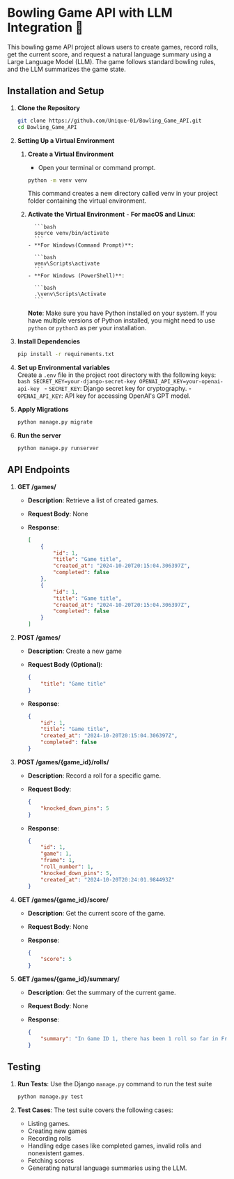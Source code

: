 # Bowling Game API with LLM Integration 🎳

This bowling game API project allows users to create games, record rolls, get the current score, and request a natural language summary using a Large Language Model (LLM). The game follows standard bowling rules, and the LLM summarizes the game state.

## Installation and Setup

1.  **Clone the Repository**

    ```bash
    git clone https://github.com/Unique-01/Bowling_Game_API.git
    cd Bowling_Game_API
    ```

2.  **Setting Up a Virtual Environment**

    1.  **Create a Virtual Environment**
        - Open your terminal or command prompt.
        ```bash
        python -m venv venv
        ```
        This command creates a new directory called venv in your project folder containing the virtual environment.
    2.  **Activate the Virtual Environment** - **For macOS and Linux**:

              ```bash
              source venv/bin/activate
              ```
            - **For Windows(Command Prompt)**:

              ```bash
              venv\Scripts\activate
              ```
            - **For Windows (PowerShell)**:

              ```bash
              .\venv\Scripts\Activate
              ```

        **Note**:
        Make sure you have Python installed on your system. If you have multiple versions of Python installed, you might need to use `python` or `python3` as per your installation.

3.  **Install Dependencies**
    ```bash
    pip install -r requirements.txt
    ```
4.  **Set up Environmental variables**  
    Create a `.env` file in the project root directory with the following keys:
    `bash
    SECRET_KEY=your-django-secret-key
    OPENAI_API_KEY=your-openai-api-key
    ` - `SECRET_KEY`: Django secret key for cryptography. - `OPENAI_API_KEY`: API key for accessing OpenAI's GPT model.
5.  **Apply Migrations**
    ```bash
    python manage.py migrate
    ```
6.  **Run the server**
    ```bash
    python manage.py runserver
    ```

## API Endpoints

1. **GET /games/**
    - **Description**: Retrieve a list of created games.
    - **Request Body**: None
    - **Response**:

        ```json
        [
            {
                "id": 1,
                "title": "Game title",
                "created_at": "2024-10-20T20:15:04.306397Z",
                "completed": false
            },
            {
                "id": 1,
                "title": "Game title",
                "created_at": "2024-10-20T20:15:04.306397Z",
                "completed": false
            }
        ]
        ```
2. **POST /games/**

    - **Description**: Create a new game
    - **Request Body (Optional)**:

        ```json
        {
            "title": "Game title"
        }
        ```

    - **Response**:

        ```json
        {
            "id": 1,
            "title": "Game title",
            "created_at": "2024-10-20T20:15:04.306397Z",
            "completed": false
        }
        ```

3. **POST /games/{game_id}/rolls/**

    - **Description**: Record a roll for a specific game.
    - **Request Body**:

        ```json
        {
            "knocked_down_pins": 5
        }
        ```

    - **Response**:

        ```json
        {
            "id": 1,
            "game": 1,
            "frame": 1,
            "roll_number": 1,
            "knocked_down_pins": 5,
            "created_at": "2024-10-20T20:24:01.984493Z"
        }
        ```

4. **GET /games/{game_id}/score/**

    - **Description**: Get the current score of the game.
    - **Request Body**: None
    - **Response**:

        ```json
        {
            "score": 5
        }
        ```

5. **GET /games/{game_id}/summary/**

    - **Description**: Get the summary of the current game.
    - **Request Body**: None
    - **Response**:

        ```json
        {
            "summary": "In Game ID 1, there has been 1 roll so far in Frame 1, where 5 pins were knocked down. The game is currently in progress."
        }
        ```

## Testing

1. **Run Tests**: Use the Django `manage.py` command to run the test suite

    ```bash
    python manage.py test
    ```

2. **Test Cases**: The test suite covers the following cases:
    - Listing games.
    - Creating new games
    - Recording rolls
    - Handling edge cases like completed games, invalid rolls and nonexistent games.
    - Fetching scores
    - Generating natural language summaries using the LLM.
